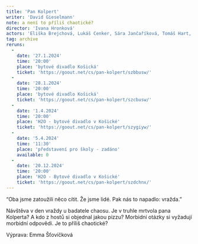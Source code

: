 ```yaml
---
title: 'Pan Kolpert'
writer: 'David Gieselmann'
note: a není to příliš chaotické?
director: 'Ivana Hronková'
actors: 'Eliška Brejchová, Lukáš Cenker, Sára Jančaříková, Tomáš Hart, Petr Šimoníček'
tag: archive
reruns:
  -
    date: '27.1.2024'
    time: '20:00'
    place: 'bytové divadlo Košická'
    ticket: 'https://goout.net/cs/pan-kolpert/szbbusw/'
  -
    date: '28.1.2024'
    time: '20:00'
    place: 'bytové divadlo Košická'
    ticket: 'https://goout.net/cs/pan-kolpert/szcbusw/'
  -
    date: '1.4.2024'
    time: '20:00'
    place: 'H2O - bytové divadlo v Košické'
    ticket: 'https://goout.net/cs/pan-kolpert/szygiyw/'
  -
    date: '5.4.2024'
    time: '11:30'
    place: 'představení pro školy - zadáno'
    available: 0
  -
    date: '20.12.2024'
    time: '20:00'
    place: 'H2O - Bytové divadlo v Košické'
    ticket: 'https://goout.net/cs/pan-kolpert/szdchnx/'   
---
```

“Oba jsme zatoužili něco cítit. Že jsme lidé. Pak nás to napadlo: vražda.”

Návštěva v den vraždy u badatele chaosu. Je v truhle mrtvola pana Kolperta? A kdo z hostů si objednal jakou pizzu? Morbidní otázky si vyžadují morbidní odpovědi. Je to příliš chaotické?

Výprava: Emma Šťovíčková
